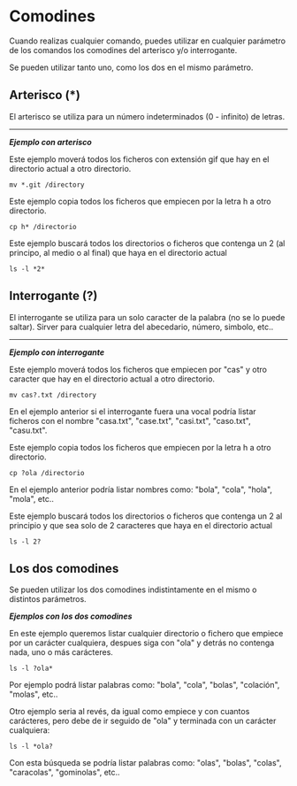 # Comodines #
Cuando realizas cualquier comando, puedes utilizar en cualquier parámetro de los comandos los comodines del arterisco y/o interrogante.

Se pueden utilizar tanto uno, como los dos en el mismo parámetro.

## Arterisco (*) ##
El arterisco se utiliza para un número indeterminados (0 - infinito) de letras.

***
***Ejemplo con arterisco***

Este ejemplo moverá todos los ficheros con extensión gif que hay en el directorio actual a otro directorio.

    mv *.git /directory

Este ejemplo copia todos los ficheros que empiecen por la letra h a otro directorio.

    cp h* /directorio

Este ejemplo buscará todos los directorios o ficheros que contenga un 2 (al principo, al medio o al final) que haya en el directorio actual

    ls -l *2*


## Interrogante (?) ##
El interrogante se utiliza para un solo caracter de la palabra (no se lo puede saltar). Sirver para cualquier letra del abecedario, número, simbolo, etc..

***
***Ejemplo con interrogante***

Este ejemplo moverá todos los ficheros que empiecen por "cas" y otro caracter que hay en el directorio actual a otro directorio.

    mv cas?.txt /directory

En el ejemplo anterior si el interrogante fuera una vocal podría listar ficheros con el nombre "casa.txt", "case.txt", "casi.txt", "caso.txt", "casu.txt". 

Este ejemplo copia todos los ficheros que empiecen por la letra h a otro directorio.

    cp ?ola /directorio

En el ejemplo anterior podría listar nombres como: "bola", "cola", "hola", "mola", etc..

Este ejemplo buscará todos los directorios o ficheros que contenga un 2 al principio y que sea solo de 2 caracteres que haya en el directorio actual

    ls -l 2?

## Los dos comodines ##
Se pueden utilizar los dos comodines indistintamente en el mismo o distintos parámetros.

***Ejemplos con los dos comodines***

En este ejemplo queremos listar cualquier directorio o fichero que empiece por un carácter cualquiera, despues siga con "ola" y detrás no contenga nada, uno o más carácteres.

    ls -l ?ola*

Por ejemplo podrá listar palabras como: "bola", "cola", "bolas", "colación", "molas", etc..

Otro ejemplo seria al revés, da igual como empiece y con cuantos carácteres, pero debe de ir seguido de "ola" y terminada con un carácter cualquiera:

    ls -l *ola?

Con esta búsqueda se podría listar palabras como: "olas", "bolas", "colas", "caracolas", "gominolas", etc..